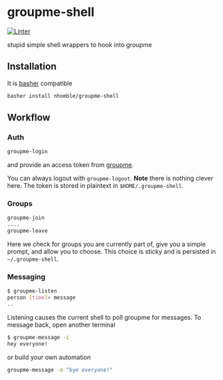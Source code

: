 # groupme-shell
[![Linter](https://github.com/nhomble/groupme-shell/actions/workflows/linter.yml/badge.svg)](https://github.com/nhomble/groupme-shell/actions/workflows/linter.yml)

stupid simple shell wrappers to hook into groupme

## Installation
It is [basher](https://github.com/basherpm/basher) compatible

```bash
basher install nhomble/groupme-shell
```

## Workflow
### Auth
```bash
groupme-login
```
and provide an access token from [groupme](https://dev.groupme.com/).

You can always logout with ```groupme-logout```. **Note** there is nothing clever here. The token is stored in plaintext in ```$HOME/.groupme-shell```.

### Groups
```bash
groupme-join
....
groupme-leave
```

Here we check for groups you are currently part of, give you a simple prompt, and allow you to choose. This choice is sticky and is persisted in ```~/.groupme-shell```.

### Messaging
```bash
$ groupme-listen
person [time]> message
..
```

Listening causes the current shell to poll groupme for messages. To message back, open another terminal
```bash
$ groupme-message -i
hey everyone!
```

or build your own automation
```bash
groupme-message -m "bye everyone!"
```
